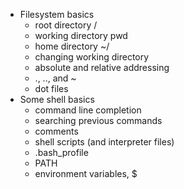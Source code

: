* Filesystem basics
   * root directory /
   * working directory pwd
   * home directory ~/
   * changing working directory
   * absolute and relative addressing
   * ., .., and ~
   * dot files
* Some shell basics
   * command line completion
   * searching previous commands
   * comments
   * shell scripts (and interpreter files)
   * .bash_profile
   * PATH
   * environment variables, $